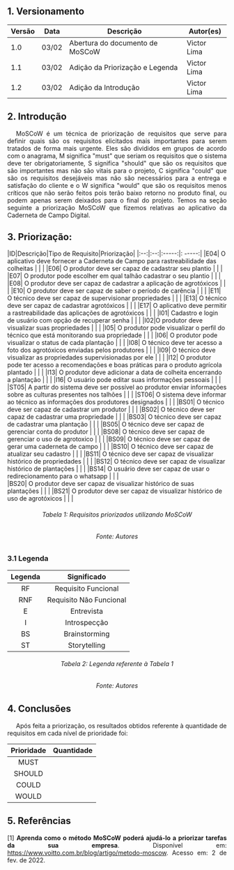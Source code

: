 ## 1. Versionamento

|Versão|Data|Descrição|Autor(es)|
|------|----|---------|---------|
|1.0|03/02|Abertura do documento de MoSCoW|Victor Lima|
|1.1|03/02|Adição da Priorização e Legenda|Victor Lima|
|1.2|03/02|Adição da Introdução|Victor Lima|

## 2. Introdução
<p style="text-align: justify; text-indent: 20px">MoSCoW é um técnica de priorização de requisitos que serve para definir quais são os requisitos elicitados mais importantes para serem tratados de forma mais urgente. Eles são divididos em grupos de acordo com o anagrama, M significa "must" que seriam os requisitos que o sistema deve ter obrigatoriamente, S significa "should" que são os requisitos que são importantes mas não são vitais para o projeto, C significa "could" que são os requisitos desejáveis mas não são necessários para a entrega e satisfação do cliente e o W significa "would" que são os requisitos menos críticos que não serão feitos pois terão baixo retorno no produto final, ou podem apenas serem deixados para o final do projeto. Temos na seção seguinte a priorização MoSCoW que fizemos relativas ao aplicativo da Caderneta de Campo Digital. </p>


## 3. Priorização:

|ID|Descrição|Tipo de Requisito|Priorização| 
|:--:|:--:|:-----:|: -----:| 
|E04| O aplicativo deve fornecer a Caderneta de Campo para rastreabilidade das colheitas |  |  | 
|E06| O produtor deve ser capaz de cadastrar seu plantio |  |  | 
|E07| O produtor pode escolher em qual talhão cadastrar o seu plantio |  |  | 
|E08| O produtor deve ser capaz de cadastrar a aplicação de agrotóxicos |  |  | 
|E10| O produtor deve ser capaz de saber o período de carência |  |  | 
|E11| O técnico deve ser capaz de supervisionar propriedades |  |  | 
|E13| O técnico deve ser capaz de cadastrar agrotóxicos |  |  | 
|E17| O aplicativo deve permitir a rastreabilidade das aplicações de agrotóxicos |  |  | 
|I01| Cadastro e login de usuário com opção de recuperar senha | | | 
|I02|O produtor deve visualizar suas propriedades |  |  | 
|I05| O produtor pode visualizar o perfil do técnico que está monitorando sua propriedade |  |  | 
|I06| O produtor pode visualizar o status de cada plantação |  |  | 
|I08| O técnico deve ter acesso a foto dos agrotóxicos enviadas pelos produtores |  |  | 
|I09| O técnico deve visualizar as propriedades supervisionadas por ele |  |  | 
|I12| O produtor pode ter acesso a recomendações e boas práticas para o produto agrícola plantado | |  | 
|I13| O produtor deve adicionar a data de colheita encerrando a plantação |  |  | 
|I16| O usuário pode editar suas informações pessoais |  | | 
|ST05| A partir do sistema deve ser possível ao produtor enviar informações sobre as culturas presentes nos talhões |  | | 
|ST06| O sistema deve informar ao técnico as informações dos produtores designados |  |  |
|BS01| O técnico deve ser capaz de cadastrar um produtor | | | 
|BS02| O técnico deve ser capaz de cadastrar uma propriedade | | | 
|BS03| O técnico deve ser capaz de cadastrar uma plantação |  | | 
|BS05| O técnico deve ser capaz de gerenciar conta do produtor |  | | 
|BS08| O técnico deve ser capaz de gerenciar o uso de agrotoxico |  | | 
|BS09| O técnico deve ser capaz de gerar uma caderneta de campo |  | | 
|BS10| O técnico deve ser capaz de atualizar seu cadastro |  |  | 
|BS11| O técnico deve ser capaz de visualizar histórico de propriedades |  |  | 
|BS12| O técnico deve ser capaz de visualizar histórico de plantações |  |  | 
|BS14| O usuário deve ser capaz de usar o redirecionamento para o whatsapp |  | |  
|BS20| O produtor deve ser capaz de visualizar histórico de suas plantações |  | | 
|BS21| O produtor deve ser capaz de visualizar histórico de uso de agrotóxicos |  | | 


<h6 align="center">Tabela 1: Requisitos priorizados utilizando MoSCoW</h6>
<h6 align="center">Fonte: Autores</h6>

### 3.1 Legenda
<center>

|Legenda|Significado| 
|:--:|:--:|
|RF|Requisito Funcional|
|RNF|Requisito Não Funcional|
|E|Entrevista|
|I|Introspecção|
|BS|Brainstorming|
|ST|Storytelling|

</center>

<h6 align="center">Tabela 2: Legenda referente à Tabela 1</h6>
<h6 align="center">Fonte: Autores</h6>


## 4. Conclusões

<p style="text-align: justify; text-indent: 20px">Após feita a priorização, os resultados obtidos referente à quantidade de requisitos em cada nível de prioridade foi:</p>

<center>

|Prioridade|Quantidade| 
|:--:|:--:|
|MUST||
|SHOULD||
|COULD||
|WOULD||


</center>


## 5. Referências
<p style="text-align: justify;">[1] <b>Aprenda como o método MoSCoW poderá ajudá-lo a priorizar tarefas da sua empresa</b>. Disponível em: <a href="https://www.voitto.com.br/blog/artigo/metodo-moscow" target="_blanck">https://www.voitto.com.br/blog/artigo/metodo-moscow</a>. Acesso em: 2 de fev. de 2022.</p>